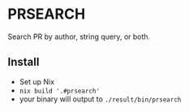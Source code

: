 # PRSEARCH

Search PR by author, string query, or both.

## Install

- Set up Nix
- `nix build '.#prsearch'`
- your binary will output to `./result/bin/prsearch`
